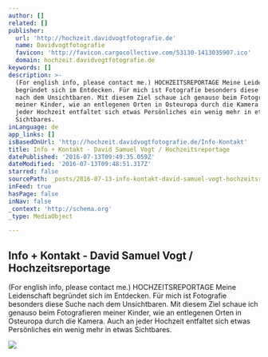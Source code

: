 ```yaml
---
author: []
related: []
publisher:
  url: 'http://hochzeit.davidvogtfotografie.de'
  name: Davidvogtfotografie
  favicon: 'http://favicon.cargocollective.com/53130-1413035907.ico'
  domain: hochzeit.davidvogtfotografie.de
keywords: []
description: >-
  (For english info, please contact me.) HOCHZEITSREPORTAGE Meine Leidenschaft
  begründet sich im Entdecken. Für mich ist Fotografie besonders diese Suche
  nach dem Unsichtbaren. Mit diesem Ziel schaue ich genauso beim Fotografieren
  meiner Kinder, wie an entlegenen Orten in Osteuropa durch die Kamera. Auch an
  jeder Hochzeit entfaltet sich etwas Persönliches ein wenig mehr in etwas
  Sichtbares.
inLanguage: de
app_links: []
isBasedOnUrl: 'http://hochzeit.davidvogtfotografie.de/Info-Kontakt'
title: Info + Kontakt - David Samuel Vogt / Hochzeitsreportage
datePublished: '2016-07-13T09:49:35.059Z'
dateModified: '2016-07-13T09:48:51.317Z'
starred: false
sourcePath: _posts/2016-07-13-info-kontakt-david-samuel-vogt-hochzeitsreportage.md
inFeed: true
hasPage: false
inNav: false
_context: 'http://schema.org'
_type: MediaObject

---
```

<article style=""><h1>Info + Kontakt - David Samuel Vogt / Hochzeitsreportage</h1><p>(For english info, please contact me.) HOCHZEITSREPORTAGE Meine Leidenschaft begründet sich im Entdecken. Für mich ist Fotografie besonders diese Suche nach dem Unsichtbaren. Mit diesem Ziel schaue ich genauso beim Fotografieren meiner Kinder, wie an entlegenen Orten in Osteuropa durch die Kamera. Auch an jeder Hochzeit entfaltet sich etwas Persönliches ein wenig mehr in etwas Sichtbares.</p><img src="http://payload.cargocollective.com/1/1/53130/630918/Vogt-140707-60-Self-Duplex-LoRes-sharp_o.jpg" /></article>